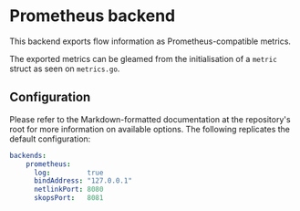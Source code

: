 # Prometheus backend
This backend exports flow information as Prometheus-compatible metrics.

The exported metrics can be gleamed from the initialisation of a `metric` struct as
seen on `metrics.go`.

## Configuration
Please refer to the Markdown-formatted documentation at the repository's root for more information on available
options. The following replicates the default configuration:

```yaml
backends:
    prometheus:
      log:         true
      bindAddress: "127.0.0.1"
      netlinkPort: 8080
      skopsPort:   8081
```
